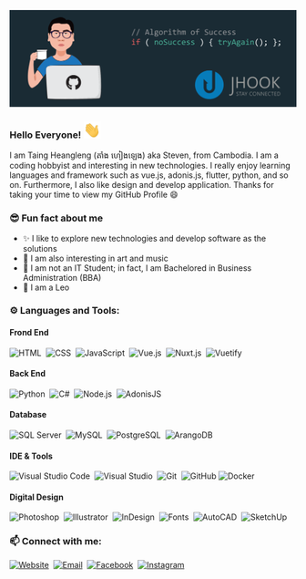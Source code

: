 ![Banner](https://github.com/StevenTaing/StevenTaing/blob/main/Banner.svg)

### Hello Everyone! <img src="https://raw.githubusercontent.com/ABSphreak/ABSphreak/master/gifs/Hi.gif" width="30px">

I am Taing Heangleng (តាំង ហៀងឡេង) aka Steven, from Cambodia. I am a coding hobbyist and interesting in new technologies. I really enjoy learning languages and framework such as vue.js, adonis.js, flutter, python, and so on. Furthermore, I also like design and develop application. Thanks for taking your time to view my GitHub Profile :smile:

### 😎 Fun fact about me

- ✨ I like to explore new technologies and develop software as the solutions
- 🎨 I am also interesting in art and music
- 💬 I am not an IT Student; in fact, I am Bachelored in Business Administration (BBA)
- 🎡 I am a Leo

### ⚙ Languages and Tools:

#### Frond End

![HTML](https://img.shields.io/badge/-HTML-ffffff?style=flat&logo=HTML5)&nbsp;
![CSS](https://img.shields.io/badge/-CSS-ffffff?style=flat&logo=CSS3&logoColor=1572B6)&nbsp;
![JavaScript](https://img.shields.io/badge/-JavaScript-ffffff?style=flat&logo=javascript)&nbsp;
![Vue.js](https://img.shields.io/badge/-Vue.js-ffffff?style=flat&logo=Vue.js&logoColor=4FC08D)&nbsp;
![Nuxt.js](https://img.shields.io/badge/-Nuxt.js-ffffff?style=flat&logo=Nuxt.js&logoColor=00DC82)&nbsp;
![Vuetify](https://img.shields.io/badge/-Vuetify-ffffff?style=flat&logo=Vuetify&logoColor=1867C0)&nbsp;

#### Back End

![Python](https://img.shields.io/badge/-Python-ffffff?style=flat&logo=python)&nbsp;
![C#](https://img.shields.io/badge/-C%20Sharp-ffffff?style=flat&logo=CSharp&logoColor=brightgreen)&nbsp;
![Node.js](https://img.shields.io/badge/-Node.js-ffffff?style=flat&logo=node.js)&nbsp;
![AdonisJS](https://img.shields.io/badge/-AdonisJS-ffffff?style=flat&logo=AdonisJS&logoColor=220052)&nbsp;

#### Database

![SQL Server](https://img.shields.io/badge/-SQL%20Server-ffffff?style=flat&logo=Microsoft-SQL-Server&logoColor=CC2927)&nbsp;
![MySQL](https://img.shields.io/badge/-MySQL-ffffff?style=flat&logo=MySQL&logoColor=4479A1)&nbsp;
![PostgreSQL](https://img.shields.io/badge/-PostgreSQL-ffffff?style=flat&logo=PostgreSQL&logoColor=4169E1)&nbsp;
![ArangoDB](https://img.shields.io/badge/-ArangoDB-ffffff?style=flat&logo=ArangoDB&logoColor=DDE072)&nbsp;

#### IDE & Tools

![Visual Studio Code](https://img.shields.io/badge/-Visual%20Studio%20Code-ffffff?style=flat&logo=visual-studio-code&logoColor=007ACC)&nbsp;
![Visual Studio](https://img.shields.io/badge/-Visual%20Studio-ffffff?style=flat&logo=visual-studio&logoColor=5C2D91)&nbsp;
![Git](https://img.shields.io/badge/-Git-ffffff?style=flat&logo=git)&nbsp;
![GitHub](https://img.shields.io/badge/-GitHub-ffffff?style=flat&logo=github&logoColor=000000)
![Docker](https://img.shields.io/badge/-Docker-ffffff?style=flat&logo=Docker&logoColor=2496ED)

#### Digital Design

![Photoshop](https://img.shields.io/badge/-Adobe%20Photoshop-ffffff?style=flat&logo=adobe-photoshop)&nbsp;
![Illustrator](https://img.shields.io/badge/-Adobe%20Illustrator-ffffff?style=flat&logo=adobe-illustrator)&nbsp;
![InDesign](https://img.shields.io/badge/-Adobe%20InDesign-ffffff?style=flat&logo=adobe-InDesign)&nbsp;
![Fonts](https://img.shields.io/badge/-Adobe%20Fonts-ffffff?style=flat&logo=adobe-Fonts&logoColor=000B1D)&nbsp;
![AutoCAD](https://img.shields.io/badge/-Autodesk%20AuotCAD-ffffff?style=flat&logo=Autodesk&logoColor=0696D7)&nbsp;
![SketchUp](https://img.shields.io/badge/-Google%20SketchUp-ffffff?style=flat&logo=SketchUp&logoColor=005F9E)&nbsp;

### 📫 Connect with me:

[![Website](https://img.shields.io/badge/-www.creativvity.com-ffffff?style=flat&logo=Google-Chrome&logoColor=#4285F4)](https://creativvity.com)&nbsp;
[![Email](https://img.shields.io/badge/-taing.steven@gmail.com-ffffff?style=flat&logo=Gmail&logoColor=EA4335)](mailto:taing.steven@gmail.com)&nbsp;
[![Facebook](https://img.shields.io/badge/-@taing.steven-ffffff?style=flat&logo=Facebook&logoColor=1877F2)](https://www.facebook.com/taing.steven/)&nbsp;
[![Instagram](https://img.shields.io/badge/-@heanglengtaing-ffffff?style=flat&logo=Instagram&logoColor=#E4405F)](https://www.instagram.com/heanglengtaing/)
